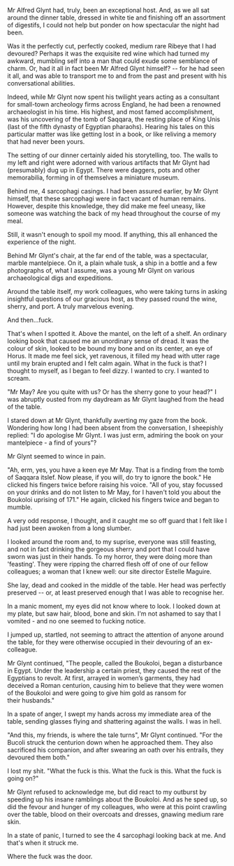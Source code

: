 Mr Alfred Glynt had, truly, been an exceptional host. And, as we all sat around the dinner table, dressed in white tie and finishing off an assortment of digestifs, I could not help but ponder on how spectacular the night had been. 

Was it the perfectly cut, perfectly cooked, medium rare Ribeye that I had devoured? Perhaps it was the exquisite red wine which had turned my awkward, mumbling self into a man that could exude some semblance of charm.  Or, had it all in fact been Mr Alfred Glynt himself? -- for he had seen it all, and was able to transport me to and from the past and present with his conversational abilities. 

Indeed, while Mr Glynt now spent his twilight years acting as a consultant for small-town archeology firms across England, he had been a renowned archaeologist in his time. His highest, and most famed accomplishment, was his uncovering of the tomb of Saqqara, the resting place of King Unis (last of the fifth dynasty of Egyptian pharaohs). Hearing his tales on this particular matter was like getting lost in a book, or like reliving a memory that had never been yours. 

The setting of our dinner certainly aided his storytelling, too. The walls to my left and right were adorned with various artifacts that Mr Glynt had (presumably) dug up in Egypt. There were daggers, pots and other memorabilia, forming in of themselves a miniature museum. 

Behind me, 4 sarcophagi casings. I had been assured earlier, by Mr Glynt himself, that these sarcophagi were in fact vacant of human remains.  However, despite this knowledge, they did make me feel uneasy, like someone was watching the back of my head throughout the course of my meal. 

Still, it wasn't enough to spoil my mood. If anything, this all enhanced the experience of the night. 

Behind Mr Glynt's chair, at the far end of the table, was a spectacular, marble mantelpiece. On it, a plain whale tusk, a ship in a bottle and a few photographs of, what I assume, was a young Mr Glynt on various archaeological digs and expeditions. 

Around the table itself, my work colleagues, who were taking turns in asking insightful questions of our gracious host, as they passed round the wine, sherry, and port. A truly marvelous evening. 

And then...fuck.

That's when I spotted it. Above the mantel, on the left of a shelf. An ordinary looking book that caused me an unordinary sense of dread. It was the colour of skin, looked to be bound my bone and on its center, an eye of Horus. It made me feel sick, yet ravenous, it filled my head with utter rage until my brain erupted and I felt calm again. What in the fuck is that? I thought to myself, as I began to feel dizzy. I wanted to cry. I wanted to scream. 

"Mr May? Are you quite with us? Or has the sherry gone to your head?" I was abruptly ousted from my daydream as Mr Glynt laughed from the head of the table.

I stared down at Mr Glynt, thankfully averting my gaze from the book. Wondering how long I had been absent from the conversation, I sheepishly replied: "I do apologise Mr Glynt. I was just erm, admiring the book on your mantelpiece - a find of yours"?

Mr Glynt seemed to wince in pain. 

"Ah, erm, yes, you have a keen eye Mr May. That is a finding from the tomb of Saqqara itslef. Now please, if you will, do try to ignore the book." He clicked his fingers twice before raising his voice. "All of you, stay focussed on your drinks and do not listen to Mr May, for I haven't told you about the Boukoloi uprising of 171." He again, clicked his fingers twice and began to mumble. 

A very odd response, I thought, and it caught me so off guard that I felt like I had just been awoken from a long slumber. 

 I looked around the room and, to my suprise, everyone was still feasting, and not in fact drinking the gorgeous sherry and port that I could have sworn was just in their hands. To my horror, they were doing more than 'feasting'. They were ripping the charred flesh off of one of our fellow colleagues; a woman that I knew well: our site director Estelle Maguire. 

She lay, dead and cooked in the middle of the table. Her head was perfectly preserved -- or, at least preserved enough that I was able to recognise her. 

In a manic moment, my eyes did not know where to look. I looked down at my plate, but saw hair, blood, bone and skin. I'm not ashamed to say that I vomited - and no one seemed to fucking notice. 

I jumped up, startled, not seeming to attract the attention of anyone around the table, for they were otherwise occupied in their devouring of an ex-colleague.

Mr Glynt continued, "The people, called the Boukoloi, began a disturbance in Egypt. Under the leadership a certain priest, they caused the rest of the Egyptians to revolt. At first, arrayed in women’s garments, they had deceived a Roman centurion, causing him to believe that they were women of the Boukoloi and were going to give him gold as ransom for their husbands."

In a spate of anger, I swept my hands across my immediate area of the table, sending glasses flying and shattering against the walls. I was in hell. 

"And this, my friends, is where the tale turns", Mr Glynt continued. "For the Bucoli struck the centurion down when he approached them. They also sacrificed his companion, and after swearing an oath over his entrails, they devoured them both."

I lost my shit. "What the fuck is this. What the fuck is this. What the fuck is going on?"

Mr Glynt refused to acknowledge me, but did react to my outburst by speeding up his insane ramblings about the Boukoloi. And as he sped up, so did the fevour and hunger of my colleagues, who were at this point crawling over the table, blood on their overcoats and dresses, gnawing medium rare skin.

In a state of panic, I turned to see the 4 sarcophagi looking back at me. And that's when it struck me. 

Where the fuck was the door.